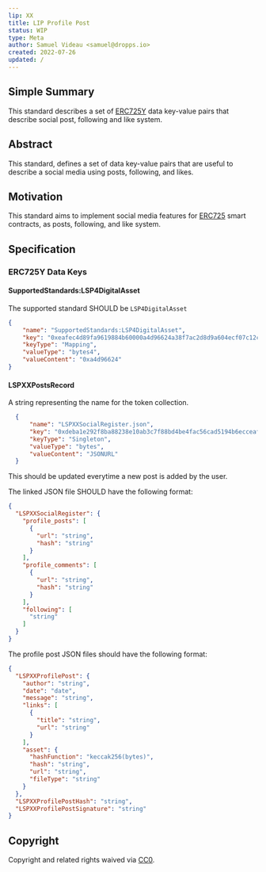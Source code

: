 ```yaml
---
lip: XX
title: LIP Profile Post
status: WIP
type: Meta
author: Samuel Videau <samuel@dropps.io>
created: 2022-07-26
updated: /
---
```


## Simple Summary

This standard describes a set of [ERC725Y](https://github.com/ethereum/EIPs/blob/master/EIPS/eip-725.md) data key-value pairs that describe social post, following and like system.

## Abstract

This standard, defines a set of data key-value pairs that are useful to describe a social media using posts, following, and likes.

## Motivation

This standard aims to implement social media features for [ERC725](https://github.com/ERC725Alliance/ERC725/blob/main/docs/ERC-725.md) smart contracts, as posts, following, and like system.

## Specification

### ERC725Y Data Keys

#### SupportedStandards:LSP4DigitalAsset

The supported standard SHOULD be `LSP4DigitalAsset`

```json
{
    "name": "SupportedStandards:LSP4DigitalAsset",
    "key": "0xeafec4d89fa9619884b60000a4d96624a38f7ac2d8d9a604ecf07c12c77e480c",
    "keyType": "Mapping",
    "valueType": "bytes4",
    "valueContent": "0xa4d96624"
}
```

#### LSPXXPostsRecord

A string representing the name for the token collection.

```json
  {
      "name": "LSPXXSocialRegister.json",
      "key": "0xdeba1e292f8ba88238e10ab3c7f88bd4be4fac56cad5194b6ecceaf653468af1",
      "keyType": "Singleton",
      "valueType": "bytes",
      "valueContent": "JSONURL"
  }
```

This should be updated everytime a new post is added by the user.

The linked JSON file SHOULD have the following format:

```json
{
  "LSPXXSocialRegister": {
    "profile_posts": [
      {
        "url": "string",
        "hash": "string"
      }
    ],
    "profile_comments": [
      {
        "url": "string",
        "hash": "string"
      }
    ],
    "following": [
      "string"
    ]
  }
}
```

The profile post JSON files should have the following format:

```json
{
  "LSPXXProfilePost": {
    "author": "string",
    "date": "date",
    "message": "string",
    "links": [
      {
        "title": "string", 
        "url": "string" 
      }
    ],
    "asset": {
      "hashFunction": "keccak256(bytes)",
      "hash": "string",
      "url": "string",
      "fileType": "string"
    }
  },
  "LSPXXProfilePostHash": "string",
  "LSPXXProfilePostSignature": "string"
}
```

## Copyright

Copyright and related rights waived via [CC0](https://creativecommons.org/publicdomain/zero/1.0/).
